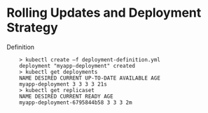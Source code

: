 # Rolling Updates and Deployment Strategy

Definition

        > kubectl create –f deployment-definition.yml
        deployment "myapp-deployment" created
        > kubectl get deployments
        NAME DESIRED CURRENT UP-TO-DATE AVAILABLE AGE
        myapp-deployment 3 3 3 3 21s
        > kubectl get replicaset
        NAME DESIRED CURRENT READY AGE
        myapp-deployment-6795844b58 3 3 3 2m

